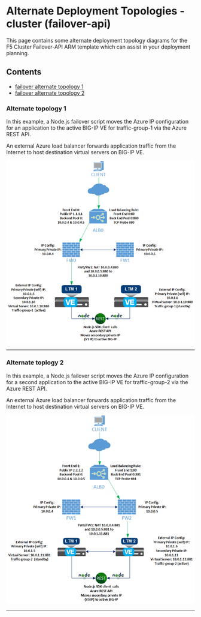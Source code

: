 # Alternate Deployment Topologies - cluster (failover-api)

This page contains some alternate deployment topology diagrams for the F5 Cluster Failover-API ARM template which can assist in your deployment planning.

## Contents

- [failover alternate topology 1](#alternate-topology-1)
- [failover alternate topology 2](#alternate-topology-2)

### Alternate topology 1

In this example, a Node.js failover script moves the Azure IP configuration for an application to the active BIG-IP VE for traffic-group-1 via the Azure REST API.

An external Azure load balancer forwards application traffic from the Internet to host destination virtual servers on BIG-IP VE.

![Configuration Example alternate deployment 1](images/cluster-alternate-diagram1.png)

---

### Alternate toplogy 2

In this example, a Node.js failover script moves the Azure IP configuration for a second application to the active BIG-IP VE for traffic-group-2 via the Azure REST API.

An external Azure load balancer forwards application traffic from the Internet to host destination virtual servers on BIG-IP VE.

![Configuration Example alternate deployment 2](images/cluster-alternate-diagram2.png)

---